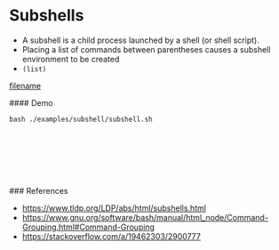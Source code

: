 # Subshells

-  A subshell is a child process launched by a shell (or shell script).
-  Placing a list of commands between parentheses causes a subshell environment to be created
-  `(list)`

[filename](../../examples/subshell/subshell.sh ':include :type=code bash')

#### Demo
```
bash ./examples/subshell/subshell.sh
```

<br><br><br><br><br>

### References
- https://www.tldp.org/LDP/abs/html/subshells.html
- https://www.gnu.org/software/bash/manual/html_node/Command-Grouping.html#Command-Grouping
- https://stackoverflow.com/a/19462303/2900777